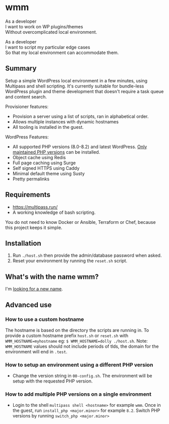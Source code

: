 # wmm

As a developer<br>
I want to work on WP plugins/themes<br>
Without overcomplicated local environment.

As a developer<br>
I want to script my particular edge cases<br>
So that my local environment can accommodate them.

## Summary

Setup a simple WordPress local environment in a few minutes, using Multipass and shell scripting. It's currently
suitable for bundle-less WordPress plugin and theme development that doesn't require a task queue and content search.

Provisioner features:

* Provision a server using a list of scripts, ran in alphabetical order.
* Allows multiple instances with dynamic hostnames
* All tooling is installed in the guest.

WordPress Features:

* All supported PHP versions (8.0-8.2) and latest
  WordPress. [Only maintained PHP versions](https://launchpad.net/~ondrej/+archive/ubuntu/php) can be installed.
* Object cache using Redis
* Full page caching using Surge
* Self signed HTTPS using Caddy
* Minimal default theme using Susty
* Pretty permalinks

## Requirements

- https://multipass.run/
- A working knowledge of bash scripting.

You do not need to know Docker or Ansible, Terraform or Chef, because this project keeps it simple.

## Installation

1. Run `./host.sh` then provide the admin/database password when asked.
2. Reset your environment by running the `reset.sh` script.

## What's with the name wmm?

I'm [looking for a new name](https://github.com/svandragt/wmm/issues/11).

## Advanced use

### How to use a custom hostname

The hostname is based on the directory the scripts are running in. To provide a custom hostname prefix `host.sh`
or `reset.sh` with `WMM_HOSTNAME=myhostname` eg: `$ WMM_HOSTNAME=dolly ./host.sh`. Note: `WMM_HOSTNAME` values should
not include periods of tlds, the domain for the environment will end in `.test`.

### How to setup an environment using a different PHP version

* Change the version string in `00-config.sh`. The environment will be setup with the requested PHP version.

### How to add multiple PHP versions on a single environment

* Login to the shell `multipass shell <hostname>` for example `wmm`. Once in the guest, run `install_php <major.minor>`
  for example `8.2`. Switch PHP versions by running `switch_php <major.minor>` 
